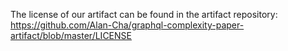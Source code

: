 The license of our artifact can be found in the artifact repository:
https://github.com/Alan-Cha/graphql-complexity-paper-artifact/blob/master/LICENSE